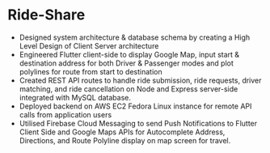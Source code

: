 # Ride-Share
<ul> 
  <li> Designed system architecture & database schema by creating a High Level Design of Client Server architecture</li>
  <li> Engineered Flutter client-side to display Google Map, input start & destination address for both Driver & Passenger modes and plot polylines for route from start to destination </li>
  <li> Created REST API routes to handle ride submission, ride requests, driver matching, and ride cancellation on Node and Express server-side integrated with MySQL database.</li>
  <li> Deployed backend on AWS EC2 Fedora Linux instance for remote API calls from application users </li>
  <li> Utilised Firebase Cloud Messaging to send Push Notifications to Flutter Client Side and Google Maps APIs for Autocomplete Address, Directions, and Route Polyline display on map screen for travel.</li>
</ul>

